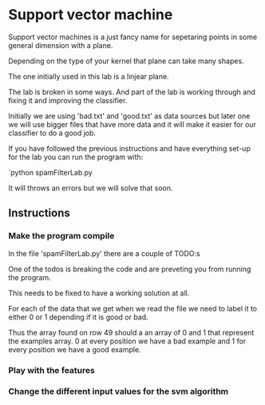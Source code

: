 # Support vector machine

Support vector machines is a just fancy name for sepetaring points in some general dimension with a plane.

Depending on the type of your kernel that plane can take many shapes.

The one initially used in this lab is a linjear plane.

The lab is broken in some ways. And part of the lab is working through and fixing it and improving the classifier.

Initially we are using 'bad.txt' and 'good.txt' as data sources but later one we will use bigger files that have more data and it will make it easier for our classifier to do a good job.

If you have followed the previous instructions and have everything set-up for the lab you can run the program with:

`python spamFilterLab.py

It will throws an errors but we will solve that soon.

## Instructions

### Make the program compile

In the file 'spamFilterLab.py' there are a couple of TODO:s

One of the todos is breaking the code and are preveting you from running the program.

This needs to be fixed to have a working solution at all.

For each of the data that we get when we read the file we need to label it to either 0 or 1 depending if it is good or bad.

Thus the array found on row 49 should a an array of 0 and 1 that represent the examples array. 0 at every position we have a bad example and 1 for every position we have a good example.


### Play with the features


### Change the different input values for the svm algorithm
